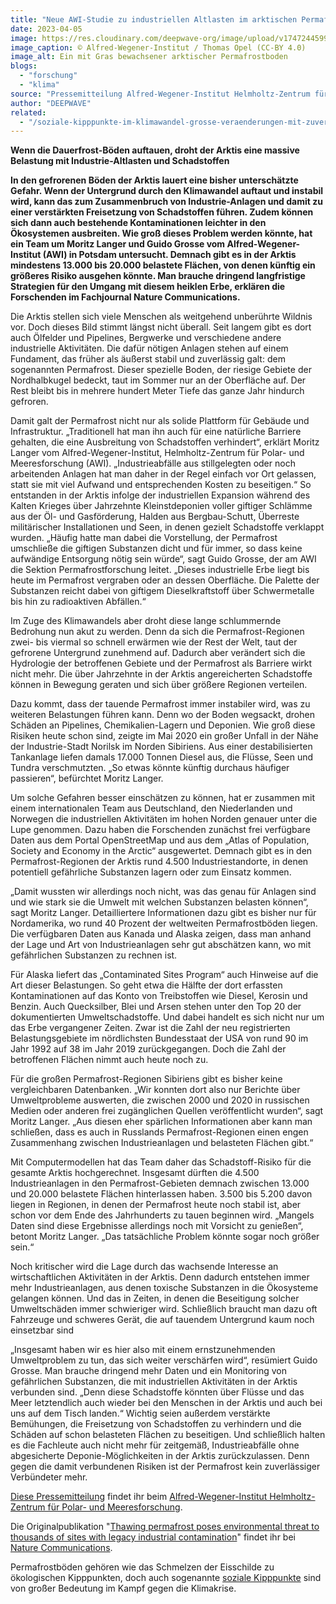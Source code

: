 ```yaml
---
title: "Neue AWI-Studie zu industriellen Altlasten im arktischen Permafrost"
date: 2023-04-05
image: https://res.cloudinary.com/deepwave-org/image/upload/v1747244599/deepwave.org/20140824_Permafrost_Lena2014_001_TOpel-scaled.jpg
image_caption: © Alfred-Wegener-Institut / Thomas Opel (CC-BY 4.0)
image_alt: Ein mit Gras bewachsener arktischer Permafrostboden
blogs: 
  - "forschung"
  - "klima"
source: "Pressemitteilung Alfred-Wegener-Institut Helmholtz-Zentrum für Polar- und Meeresforschung vom **04. April 2023**"
author: "DEEPWAVE"
related: 
  - "/soziale-kipppunkte-im-klimawandel-grosse-veraenderungen-mit-zuversicht-bewirken/"
---
```


**Wenn die Dauerfrost-Böden auftauen, droht der Arktis eine massive Belastung mit Industrie-Altlasten und Schadstoffen**

**In den gefrorenen Böden der Arktis lauert eine bisher unterschätzte Gefahr. Wenn der Untergrund durch den Klimawandel auftaut und instabil wird, kann das zum Zusammenbruch von Industrie-Anlagen und damit zu einer verstärkten Freisetzung von Schadstoffen führen. Zudem können sich dann auch bestehende Kontaminationen leichter in den Ökosystemen ausbreiten. Wie groß dieses Problem werden könnte, hat ein Team um Moritz Langer und Guido Grosse vom Alfred-Wegener-Institut (AWI) in Potsdam untersucht. Demnach gibt es in der Arktis mindestens 13.000 bis 20.000 belastete Flächen, von denen künftig ein größeres Risiko ausgehen könnte. Man brauche dringend langfristige Strategien für den Umgang mit diesem heiklen Erbe, erklären die Forschenden im Fachjournal Nature Communications.**

Die Arktis stellen sich viele Menschen als weitgehend unberührte Wildnis vor. Doch dieses Bild stimmt längst nicht überall. Seit langem gibt es dort auch Ölfelder und Pipelines, Bergwerke und verschiedene andere industrielle Aktivitäten. Die dafür nötigen Anlagen stehen auf einem Fundament, das früher als äußerst stabil und zuverlässig galt: dem sogenannten Permafrost. Dieser spezielle Boden, der riesige Gebiete der Nordhalbkugel bedeckt, taut im Sommer nur an der Oberfläche auf. Der Rest bleibt bis in mehrere hundert Meter Tiefe das ganze Jahr hindurch gefroren.

Damit galt der Permafrost nicht nur als solide Plattform für Gebäude und Infrastruktur. „Traditionell hat man ihn auch für eine natürliche Barriere gehalten, die eine Ausbreitung von Schadstoffen verhindert“, erklärt Moritz Langer vom Alfred-Wegener-Institut, Helmholtz-Zentrum für Polar- und Meeresforschung (AWI). „Industrieabfälle aus stillgelegten oder noch arbeitenden Anlagen hat man daher in der Regel einfach vor Ort gelassen, statt sie mit viel Aufwand und entsprechenden Kosten zu beseitigen.“ So entstanden in der Arktis infolge der industriellen Expansion während des Kalten Krieges über Jahrzehnte Kleinstdeponien voller giftiger Schlämme aus der Öl- und Gasförderung, Halden aus Bergbau-Schutt, Überreste militärischer Installationen und Seen, in denen gezielt Schadstoffe verklappt wurden. „Häufig hatte man dabei die Vorstellung, der Permafrost umschließe die giftigen Substanzen dicht und für immer, so dass keine aufwändige Entsorgung nötig sein würde“, sagt Guido Grosse, der am AWI die Sektion Permafrostforschung leitet. „Dieses industrielle Erbe liegt bis heute im Permafrost vergraben oder an dessen Oberfläche. Die Palette der Substanzen reicht dabei von giftigem Dieselkraftstoff über Schwermetalle bis hin zu radioaktiven Abfällen.“

Im Zuge des Klimawandels aber droht diese lange schlummernde Bedrohung nun akut zu werden. Denn da sich die Permafrost-Regionen zwei- bis viermal so schnell erwärmen wie der Rest der Welt, taut der gefrorene Untergrund zunehmend auf. Dadurch aber verändert sich die Hydrologie der betroffenen Gebiete und der Permafrost als Barriere wirkt nicht mehr. Die über Jahrzehnte in der Arktis angereicherten Schadstoffe können in Bewegung geraten und sich über größere Regionen verteilen.

Dazu kommt, dass der tauende Permafrost immer instabiler wird, was zu weiteren Belastungen führen kann. Denn wo der Boden wegsackt, drohen Schäden an Pipelines, Chemikalien-Lagern und Deponien. Wie groß diese Risiken heute schon sind, zeigte im Mai 2020 ein großer Unfall in der Nähe der Industrie-Stadt Norilsk im Norden Sibiriens. Aus einer destabilisierten Tankanlage liefen damals 17.000 Tonnen Diesel aus, die Flüsse, Seen und Tundra verschmutzten. „So etwas könnte künftig durchaus häufiger passieren“, befürchtet Moritz Langer.

Um solche Gefahren besser einschätzen zu können, hat er zusammen mit einem internationalen Team aus Deutschland, den Niederlanden und Norwegen die industriellen Aktivitäten im hohen Norden genauer unter die Lupe genommen. Dazu haben die Forschenden zunächst frei verfügbare Daten aus dem Portal OpenStreetMap und aus dem „Atlas of Population, Society and Economy in the Arctic“ ausgewertet. Demnach gibt es in den Permafrost-Regionen der Arktis rund 4.500 Industriestandorte, in denen potentiell gefährliche Substanzen lagern oder zum Einsatz kommen.

„Damit wussten wir allerdings noch nicht, was das genau für Anlagen sind und wie stark sie die Umwelt mit welchen Substanzen belasten können“, sagt Moritz Langer. Detailliertere Informationen dazu gibt es bisher nur für Nordamerika, wo rund 40 Prozent der weltweiten Permafrostböden liegen. Die verfügbaren Daten aus Kanada und Alaska zeigen, dass man anhand der Lage und Art von Industrieanlagen sehr gut abschätzen kann, wo mit gefährlichen Substanzen zu rechnen ist.

Für Alaska liefert das „Contaminated Sites Program“ auch Hinweise auf die Art dieser Belastungen. So geht etwa die Hälfte der dort erfassten Kontaminationen auf das Konto von Treibstoffen wie Diesel, Kerosin und Benzin. Auch Quecksilber, Blei und Arsen stehen unter den Top 20 der dokumentierten Umweltschadstoffe. Und dabei handelt es sich nicht nur um das Erbe vergangener Zeiten. Zwar ist die Zahl der neu registrierten Belastungsgebiete im nördlichsten Bundesstaat der USA von rund 90 im Jahr 1992 auf 38 im Jahr 2019 zurückgegangen. Doch die Zahl der betroffenen Flächen nimmt auch heute noch zu.

Für die großen Permafrost-Regionen Sibiriens gibt es bisher keine vergleichbaren Datenbanken. „Wir konnten dort also nur Berichte über Umweltprobleme auswerten, die zwischen 2000 und 2020 in russischen Medien oder anderen frei zugänglichen Quellen veröffentlicht wurden“, sagt Moritz Langer. „Aus diesen eher spärlichen Informationen aber kann man schließen, dass es auch in Russlands Permafrost-Regionen einen engen Zusammenhang zwischen Industrieanlagen und belasteten Flächen gibt.“

Mit Computermodellen hat das Team daher das Schadstoff-Risiko für die gesamte Arktis hochgerechnet. Insgesamt dürften die 4.500 Industrieanlagen in den Permafrost-Gebieten demnach zwischen 13.000 und 20.000 belastete Flächen hinterlassen haben. 3.500 bis 5.200 davon liegen in Regionen, in denen der Permafrost heute noch stabil ist, aber schon vor dem Ende des Jahrhunderts zu tauen beginnen wird. „Mangels Daten sind diese Ergebnisse allerdings noch mit Vorsicht zu genießen“, betont Moritz Langer. „Das tatsächliche Problem könnte sogar noch größer sein.“

Noch kritischer wird die Lage durch das wachsende Interesse an wirtschaftlichen Aktivitäten in der Arktis. Denn dadurch entstehen immer mehr Industrieanlagen, aus denen toxische Substanzen in die Ökosysteme gelangen können. Und das in Zeiten, in denen die Beseitigung solcher Umweltschäden immer schwieriger wird. Schließlich braucht man dazu oft Fahrzeuge und schweres Gerät, die auf tauendem Untergrund kaum noch einsetzbar sind

„Insgesamt haben wir es hier also mit einem ernstzunehmenden Umweltproblem zu tun, das sich weiter verschärfen wird“, resümiert Guido Grosse. Man brauche dringend mehr Daten und ein Monitoring von gefährlichen Substanzen, die mit industriellen Aktivitäten in der Arktis verbunden sind. „Denn diese Schadstoffe könnten über Flüsse und das Meer letztendlich auch wieder bei den Menschen in der Arktis und auch bei uns auf dem Tisch landen.“ Wichtig seien außerdem verstärkte Bemühungen, die Freisetzung von Schadstoffen zu verhindern und die Schäden auf schon belasteten Flächen zu beseitigen. Und schließlich halten es die Fachleute auch nicht mehr für zeitgemäß, Industrieabfälle ohne abgesicherte Deponie-Möglichkeiten in der Arktis zurückzulassen. Denn gegen die damit verbundenen Risiken ist der Permafrost kein zuverlässiger Verbündeter mehr.

[Diese Pressemitteilung](https://www.awi.de/ueber-uns/service/presse/presse-detailansicht/neue-awi-studie-zu-industriellen-altlasten-im-arktischen-permafrost.html) findet ihr beim [Alfred-Wegener-Institut Helmholtz-Zentrum für Polar- und Meeresforschung](https://www.awi.de/).

Die Originalpublikation "[Thawing permafrost poses environmental threat to thousands of sites with legacy industrial contamination](https://www.nature.com/articles/s41467-023-37276-4)" findet ihr bei [Nature Communications](https://www.nature.com/ncomms/).

Permafrostböden gehören wie das Schmelzen der Eisschilde zu ökologischen Kipppunkten, doch auch sogenannte [soziale Kipppunkte](https://www.deepwave.org/soziale-kipppunkte-im-klimawandel-grosse-veraenderungen-mit-zuversicht-bewirken/) sind von großer Bedeutung im Kampf gegen die Klimakrise.

